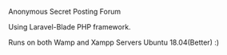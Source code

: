 Anonymous Secret Posting Forum

Using Laravel-Blade PHP framework.

Runs on both Wamp and Xampp Servers
Ubuntu 18.04(Better) :)


